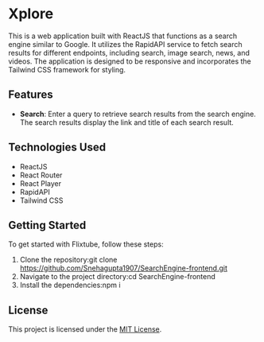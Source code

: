 # Xplore

This is a web application built with ReactJS that functions as a search engine similar to Google. It utilizes the RapidAPI service to fetch search results for different endpoints, including search, image search, news, and videos. The application is designed to be responsive and incorporates the Tailwind CSS framework for styling.

## Features

- **Search**: Enter a query to retrieve search results from the search engine. The search results display the link and title of each search result.

## Technologies Used

- ReactJS
- React Router
- React Player
- RapidAPI
- Tailwind CSS


## Getting Started

To get started with Flixtube, follow these steps:

1. Clone the repository:git clone https://github.com/Snehagupta1907/SearchEngine-frontend.git
2. Navigate to the project directory:cd SearchEngine-frontend
3. Install the dependencies:npm i


## License

This project is licensed under the [MIT License](LICENSE).
